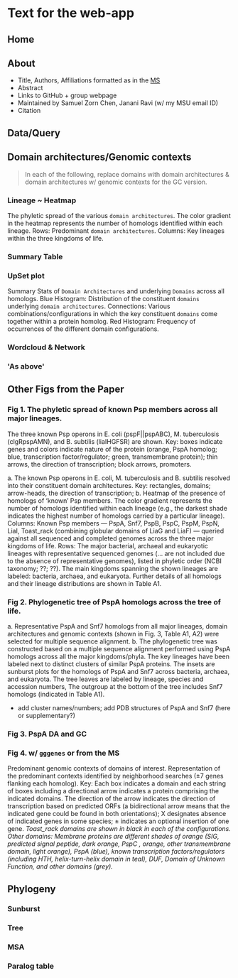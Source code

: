 # Text for the web-app
## Home

## About
- Title, Authors, Affiliations formatted as in the [MS](https://docs.google.com/document/d/1nsduueDAL3QS1E-RBpxJJKGvNmE9371JEaYvkUy5NRg/edit#)
- Abstract
- Links to GitHub + group webpage 
- Maintained by Samuel Zorn Chen, Janani Ravi (w/ my MSU email ID)
- Citation

## Data/Query



## Domain architectures/Genomic contexts
> In each of the following, replace domains with domain architectures & domain architectures w/ genomic contexts for the GC version.

### Lineage ~ Heatmap
The phyletic spread of the various `domain architectures`. The color gradient in the heatmap represents the number of homologs identified within each lineage. Rows: Predominant `domain architectures`. Columns: Key lineages within the three kingdoms of life.

### Summary Table

### UpSet plot
Summary Stats of `Domain Architectures` and underlying `Domains` across all homologs.
Blue Histogram: Distribution of the constituent `domains` underlying `domain architectures`.
Connections: Various combinations/configurations in which the key constituent `domains` come together within a protein homolog.
Red Histogram: Frequency of occurrences of the different domain configurations.

### Wordcloud & Network


### 'As above'

## Other Figs from the Paper
### Fig 1. The phyletic spread of known Psp members across all major lineages.
The three known Psp operons in E. coli (pspF||pspABC), M. tuberculosis (clgRpspAMN), and B. subtilis (liaIHGFSR) are shown. Key: boxes indicate genes and colors indicate nature of the protein (orange, PspA homolog; blue, transcription factor/regulator; green, transmembrane protein); thin arrows, the direction of transcription; block arrows, promoters.

a. The known Psp operons in E. coli, M. tuberculosis and B. subtilis resolved into their constituent domain architectures. Key: rectangles, domains; arrow-heads, the direction of transcription; b. Heatmap of the presence of homologs of ‘known’ Psp members. The color gradient represents the number of homologs identified within each lineage (e.g., the darkest shade indicates the highest number of homologs carried by a particular lineage). Columns: Known Psp members — PspA, Snf7, PspB, PspC, PspM, PspN, LiaI, Toast_rack (combining globular domains of LiaG and LiaF) — queried against all sequenced and completed genomes across the three major kingdoms of life. Rows: The major bacterial, archaeal and eukaryotic lineages with representative sequenced genomes (… are not included due to the absence of representative genomes), listed in phyletic order (NCBI taxonomy; ??; ??). The main kingdoms spanning the shown lineages are labeled: bacteria, archaea, and eukaryota. Further details of all homologs and their lineage distributions are shown in Table A1.

### Fig 2. Phylogenetic tree of PspA homologs across the tree of life.
a. Representative PspA and Snf7 homologs from all major lineages, domain architectures and genomic contexts (shown in Fig. 3, Table A1, A2) were selected for multiple sequence alignment. b. The phylogenetic tree was constructed based on a multiple sequence alignment performed using PspA homologs across all the major kingdoms/phyla. The key lineages have been labeled next to distinct clusters of similar PspA proteins. The insets are sunburst plots for the homologs of PspA and Snf7 across bacteria, archaea, and eukaryota. The tree leaves are labeled by lineage, species and accession numbers, The outgroup at the bottom of the tree includes Snf7 homologs (indicated in Table A1).

- add cluster names/numbers; add PDB structures of PspA and Snf7 (here or supplementary?)

### Fig 3. PspA DA and GC

### Fig 4. w/ `gggenes` or from the MS
Predominant genomic contexts of domains of interest. Representation of the predominant contexts identified by neighborhood searches (±7 genes flanking each homolog). Key: Each box indicates a domain and each string of boxes including a directional arrow indicates a protein comprising the indicated domains. The direction of the arrow indicates the direction of transcription based on predicted ORFs (a bidirectional arrow means that the indicated gene could be found in both orientations); X designates absence of indicated genes in some species; ± indicates an optional insertion of one gene.
_Toast_rack domains are shown in black in each of the configurations. Other domains: Membrane proteins are different shades of orange (SIG, predicted signal peptide, dark orange, PspC , orange, other transmembrane domain, light orange), PspA (blue), known transcription factors/regulators (including HTH, helix-turn-helix domain in teal), DUF, Domain of Unknown Function, and other domains (grey)._

## Phylogeny
### Sunburst

### Tree

### MSA

### Paralog table

